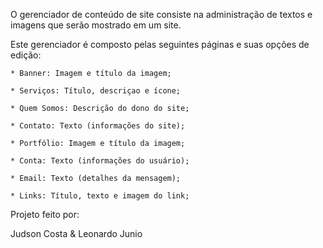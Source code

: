 ﻿O gerenciador de conteúdo de site consiste na administração de textos e imagens que serão mostrado em um site.

Este gerenciador é composto pelas seguintes páginas e suas opções de edição:

    * Banner: Imagem e título da imagem;

    * Serviços: Título, descriçao e ícone;

    * Quem Somos: Descrição do dono do site;

    * Contato: Texto (informações do site);

    * Portfólio: Imagem e título da imagem;

    * Conta: Texto (informações do usuário);

    * Email: Texto (detalhes da mensagem);

    * Links: Título, texto e imagem do link;

Projeto feito por:

Judson Costa & Leonardo Junio

